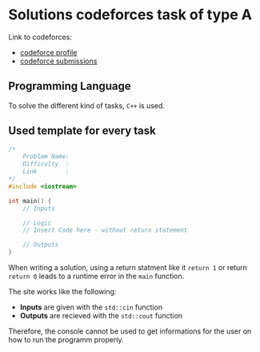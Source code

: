 # Solutions codeforces task of type A

Link to codeforces:
- [codeforce profile](https://codeforces.com/profile/LC-ujr)
- [codeforce submissions](https://codeforces.com/submissions/LC-ujr)

## Programming Language

To solve the different kind of tasks, `C++` is used.

## Used template for every task

```C++
/*
    Problem Name:
    Difficulty  :
    Link        :
*/
#include <iostream>

int main() {
    // Inputs

    // Logic
    // Insert Code here - without return statement

    // Outputs
}
```

When writing a solution, using a return statment like it `return 1` or return `return 0` leads to a runtime error in the `main` function.

The site works like the following:

- **Inputs** are given with the `std::cin` function
- **Outputs** are recieved with the `std::cout` function

Therefore, the console cannot be used to get informations for the user on how to run the programm properly.